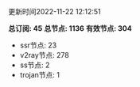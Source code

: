 更新时间2022-11-22 12:12:51

**总订阅: 45**
**总节点: 1136**
**有效节点: 304**
- ssr节点: 23
- v2ray节点: 278
- ss节点: 2
- trojan节点: 1
